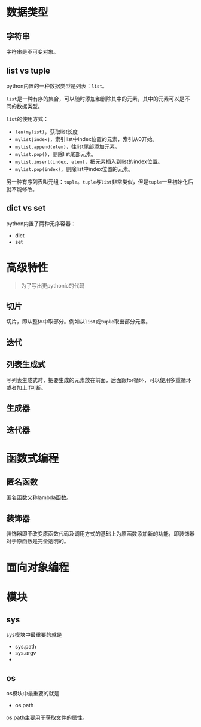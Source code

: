 

# 数据类型



## 字符串

字符串是不可变对象。

## list vs tuple

python内置的一种数据类型是列表：`list`。

`list`是一种有序的集合，可以随时添加和删除其中的元素，其中的元素可以是不同的数据类型。

`list`的使用方式：
- `len(mylist)`，获取list长度
- `mylist[index]`，索引list中index位置的元素，索引从0开始。
- `mylist.append(elem)`，往list尾部添加元素。
- `mylist.pop()`，删除list尾部元素。
- `mylist.insert(index, elem)`，把元素插入到list的index位置。
- `mylist.pop(index)`，删除list中index位置的元素。


另一种有序列表叫元组：`tuple`。`tuple`与`list`非常类似，但是`tuple`一旦初始化后就不能修改。



## dict vs set

python内置了两种无序容器：
- dict
- set



# 高级特性

> 为了写出更pythonic的代码

## 切片

切片，即从整体中取部分。例如从`list`或`tuple`取出部分元素。

## 迭代


## 列表生成式

写列表生成式时，把要生成的元素放在前面，后面跟for循环，可以使用多重循环或者加上if判断。

## 生成器




## 迭代器



# 函数式编程

## 匿名函数

匿名函数又称lambda函数。

## 装饰器

装饰器即不改变原函数代码及调用方式的基础上为原函数添加新的功能，即装饰器对于原函数是完全透明的。



# 面向对象编程



# 模块

## sys

sys模块中最重要的就是
- sys.path
- sys.argv
- 

## os

os模块中最重要的就是
- os.path

os.path主要用于获取文件的属性。

